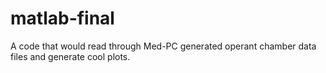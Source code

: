 # matlab-final

A code that would read through Med-PC generated operant chamber data files and generate cool plots. 
